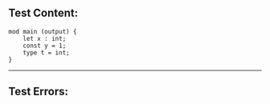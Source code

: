 
Test Content: 
-------------------------
```
mod main (output) {
    let x : int;
    const y = 1;
    type t = int;
}
```
------------------------

Test Errors:
-------------------------
```

```
